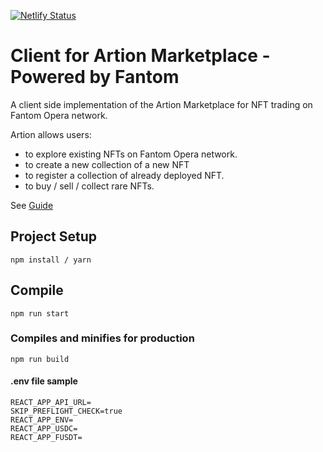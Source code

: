 [![Netlify Status](https://api.netlify.com/api/v1/badges/fef080cb-1f75-44d2-bd4e-2297a9192f08/deploy-status)](https://app.netlify.com/sites/agoramarkets/deploys)

# Client for Artion Marketplace - Powered by Fantom

A client side implementation of the Artion Marketplace for NFT trading on Fantom Opera network.

Artion allows users: 
- to explore existing NFTs on Fantom Opera network.
- to create a new collection of a new NFT
- to register a collection of already deployed NFT.
- to buy / sell / collect rare NFTs.

See [Guide](https://docs.fantom.foundation/tutorials/collection-and-bundle-guide-on-artion)

## Project Setup
```
npm install / yarn
```

## Compile
```
npm run start
```

### Compiles and minifies for production
```
npm run build
```

#### .env file sample
```
REACT_APP_API_URL=
SKIP_PREFLIGHT_CHECK=true
REACT_APP_ENV=
REACT_APP_USDC=
REACT_APP_FUSDT=
```
